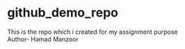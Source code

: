 # github_demo_repo
This is the repo which i created for my assignment purpose
<br/>
Author- Hamad Manzoor
